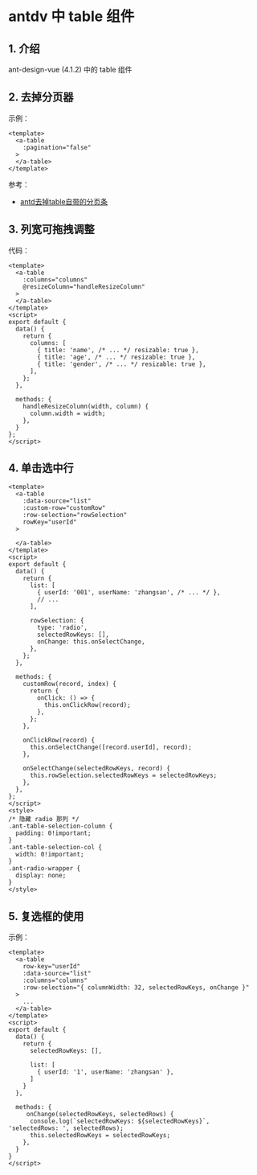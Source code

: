 <!--#region
@author 吴钦飞
@email wuqinfei@qq.com
@create date 2024-04-02 17:20:58
@modify date 2024-04-19 17:14:53
@desc [description]
#endregion-->

# antdv 中 table 组件

## 1. 介绍

ant-design-vue (4.1.2) 中的 table 组件

## 2. 去掉分页器

示例：

```vue
<template>
  <a-table
    :pagination="false"
  >
  </a-table>
</template>
```

参考：

* [antd去掉table自带的分页条](https://blog.csdn.net/chendongpu/article/details/111722270)

## 3. 列宽可拖拽调整

代码：

```vue
<template>
  <a-table
    :columns="columns"
    @resizeColumn="handleResizeColumn"
  >
  </a-table>
</template>
<script>
export default {
  data() {
    return {
      columns: [
        { title: 'name', /* ... */ resizable: true },
        { title: 'age', /* ... */ resizable: true },
        { title: 'gender', /* ... */ resizable: true },
      ],
    };
  },

  methods: {
    handleResizeColumn(width, column) {
      column.width = width;
    },
  }
};
</script>
```

## 4. 单击选中行

```vue
<template>
  <a-table
    :data-source="list"
    :custom-row="customRow"
    :row-selection="rowSelection"
    rowKey="userId"
  >

  </a-table>
</template>
<script>
export default {
  data() {
    return {
      list: [
        { userId: '001', userName: 'zhangsan', /* ... */ },
        // ...
      ],

      rowSelection: {
        type: 'radio',
        selectedRowKeys: [],
        onChange: this.onSelectChange,
      },
    };
  },

  methods: {
    customRow(record, index) {
      return {
        onClick: () => {
          this.onClickRow(record);
        },
      };
    },

    onClickRow(record) {
      this.onSelectChange([record.userId], record);
    },

    onSelectChange(selectedRowKeys, record) {
      this.rowSelection.selectedRowKeys = selectedRowKeys;
    },
  },
};
</script>
<style>
/* 隐藏 radio 那列 */
.ant-table-selection-column {
  padding: 0!important;
}
.ant-table-selection-col {
  width: 0!important;
}
.ant-radio-wrapper {
  display: none;
}
</style>
```

## 5. 复选框的使用

示例：

```vue
<template>
  <a-table
    row-key="userId"
    :data-source="list"
    :columns="columns"
    :row-selection="{ columnWidth: 32, selectedRowKeys, onChange }"
  >
    ...
  </a-table>
</template>
<script>
export default {
  data() {
    return {
      selectedRowKeys: [],

      list: [
        { userId: '1', userName: 'zhangsan' },
      ]
    }
  },

  methods: {
     onChange(selectedRowKeys, selectedRows) {
      console.log(`selectedRowKeys: ${selectedRowKeys}`, 'selectedRows: ', selectedRows);
      this.selectedRowKeys = selectedRowKeys;
    },
  }
}
</script>
```
